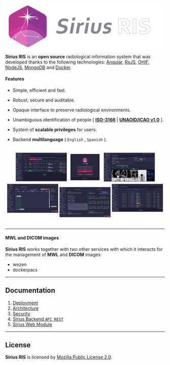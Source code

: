 ![Header_image](./documentation/resources/img/logo_horizontal_github.png)



**Sirius RIS** is an **open source** radiological information system that was developed thanks to the following technologies: [Angular](https://angular.io/), [RxJS](https://rxjs.dev/), [OHIF](https://ohif.org/), [NodeJS](https://nodejs.org/), [MongoDB](https://www.mongodb.com/) and [Docker](https://www.docker.com/).



#### Features

* Simple, efficient and fast.

* Robust, secure and auditable.

* Opaque interface to preserve radiological environments.

* Unambiguous identification of people [ [**ISO-3166**](https://www.iso.org/iso-3166-country-codes.html) | **[UNAOID/ICAO v1.0](https://www.unaoid.gub.uy/descargas/especificaciones-identifican-personas.pdf)** ].

* System of **scalable privileges** for users.

* Backend **multilanguage** ( `English` , `Spanish` ).

  

![screenshots](./documentation/resources/img/screenshots.png)



---



#### MWL and DICOM images

**Sirius RIS** works together with two other services with which it interacts for the management of **MWL** and **DICOM** images:

* wezen
* dockerpacs



---



## Documentation

1. [Deployment](./documentation/01_deployment.md)
2. [Architecture](./documentation/02_architecture.md)
3. [Security](./documentation/03_security.md)
4. [Sirius Backend `API REST`](./documentation/04_sirius_backend_api_rest.md)
5. [Sirius Web Module](https://github.com/cpifano/sirius-web)



---



## License

**Sirius RIS** is licensed by [Mozilla Public License 2.0](https://choosealicense.com/licenses/mpl-2.0/).
